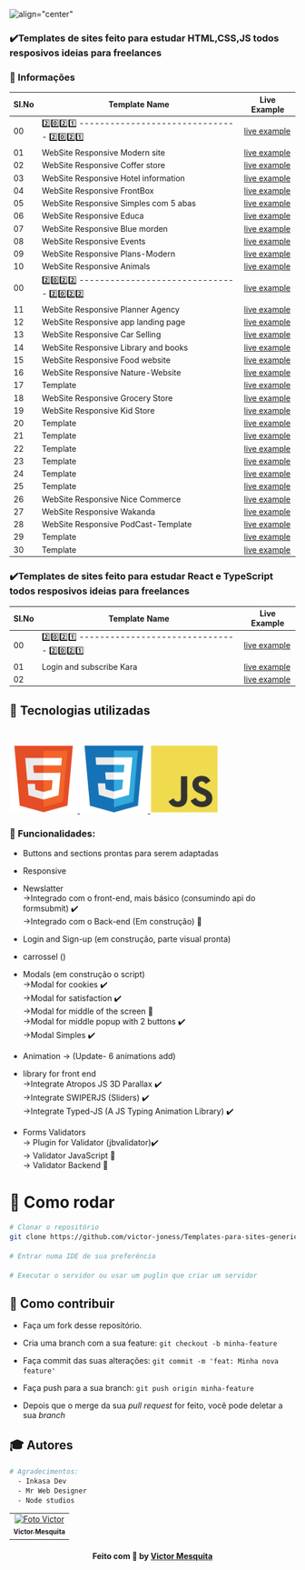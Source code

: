 ![align="center"](https://imgur.com/a/ksZ7zSi)

<h3 >
✔️Templates de sites feito para estudar HTML,CSS,JS todos resposivos ideias para freelances
</h3>

### 🔖 Informações

|Sl.No| Template Name  | Live Example |
|-----|----------------|--------------|
|  00  | 2️⃣0️⃣2️⃣1️⃣   -------------------------------  2️⃣0️⃣2️⃣1️⃣  |[live example](#)|
|  01  | WebSite Responsive Modern site        |[live example](https://imgur.com/gallery/C30dh76)|	                                                  
|  02  | WebSite Responsive Coffer store       |[live example](https://imgur.com/gallery/JfvETMJ)|    
|  03  | WebSite Responsive Hotel information  |[live example](https://imgur.com/gallery/qga2CZO)|	 
|  04  | WebSite Responsive FrontBox           |[live example](https://imgur.com/gallery/N45wO5a)|	 
|  05  | WebSite Responsive Simples com 5 abas |[live example](https://imgur.com/gallery/y85LHdj)|
|  06  | WebSite Responsive Educa              |[live example](https://imgur.com/gallery/Fqjz1XC)|
|  07  | WebSite Responsive Blue morden        |[live example](https://imgur.com/gallery/4oiyloA)|
|  08  | WebSite Responsive Events             |[live example](https://imgur.com/gallery/MeiUwk4)|
|  09  | WebSite Responsive Plans-Modern       |[live example](https://imgur.com/gallery/p1ufzzo)|
|  10  | WebSite Responsive Animals            |[live example](https://imgur.com/gallery/w7b1zgO)|
|  00  | 2️⃣0️⃣2️⃣2️⃣  -------------------------------  2️⃣0️⃣2️⃣2️⃣  |[live example](#)|
|  11  | WebSite Responsive Planner Agency     |[live example](https://imgur.com/gallery/zXx626h)|
|  12  | WebSite Responsive app landing page   |[live example](https://imgur.com/gallery/h64F995)|
|  13  | WebSite Responsive Car Selling        |[live example](https://imgur.com/gallery/XztsemN)|
|  14  | WebSite Responsive Library and books  |[live example](https://imgur.com/gallery/2XVvdPQ)|
|  15  | WebSite Responsive Food website       |[live example](https://imgur.com/gallery/Ltk8DtL)|
|  16  | WebSite Responsive Nature-Website     |[live example](https://imgur.com/gallery/fV1rP1z)|
|  17  | Template |[live example](#)|
|  18  | WebSite Responsive Grocery Store |[live example](#)|
|  19  | WebSite Responsive Kid Store |[live example](#)|
|  20  | Template |[live example](#)|
|  21  | Template |[live example](#)|
|  22  | Template |[live example](#)|
|  23  | Template |[live example](#)|
|  24  | Template |[live example](#)|
|  25  | Template |[live example](#)|
|  26  | WebSite Responsive Nice Commerce |[live example](#)|
|  27  | WebSite Responsive Wakanda |[live example](#)|
|  28  | WebSite Responsive PodCast-Template |[live example](#)|
|  29  | Template |[live example](#)|
|  30  | Template |[live example](#)|

<h3 >
✔️Templates de sites feito para estudar React e TypeScript todos resposivos ideias para freelances
</h3>

|Sl.No| Template Name  | Live Example |
|-----|----------------|--------------|
|  00  | 2️⃣0️⃣2️⃣1️⃣   -------------------------------  2️⃣0️⃣2️⃣1️⃣  |[live example](#)|
|  01  | Login and subscribe Kara        |[live example](#)|	                                                  
|  02  |      |[live example](#)|    



## 🚀 Tecnologias utilizadas 

<br/>
<p align="left">
  <a href="https://developer.mozilla.org/pt-BR/docs/Web/HTML" target="_blank">
    <img
      src="https://raw.githubusercontent.com/devicons/devicon/master/icons/html5/html5-original.svg"
      alt="HTML5"
      width="120"
      height="120"
    />
  </a>

  <a href="https://developer.mozilla.org/pt-BR/docs/Web/CSS" target="_blank">
    <img
      src="https://raw.githubusercontent.com/devicons/devicon/master/icons/css3/css3-original.svg"
      alt="Css3"
      width="120"
      height="120"
    />
  </a>
  
  <a href="https://developer.mozilla.org/en-US/docs/Web/JavaScript" target="_blank">
    <img
      src="https://raw.githubusercontent.com/devicons/devicon/master/icons/javascript/javascript-original.svg"
      alt="javascript"
      width="120"
      height="120"
    />
  </a>
</p>


### :memo: Funcionalidades: 
- Buttons and sections prontas para serem adaptadas
- Responsive
- Newslatter                                                                                    
  ->Integrado com o front-end, mais básico (consumindo api do formsubmit) ✔️                                                               
  ->Integrado com o Back-end (Em construção) 🚧
  
- Login and Sign-up (em construção, parte visual pronta)
- carrossel ()
- Modals (em construção o script)                                                            
  ->Modal for cookies ✔️                                                          
  ->Modal for satisfaction ✔️                                        
  ->Modal for middle of the screen 🚧                                                                
  ->Modal for middle popup with 2 buttons ✔️   
  ->Modal Simples ✔️                                                                    
- Animation -> (Update- 6 animations add)
- library for front end                                                     
    ->Integrate Atropos JS 3D Parallax ✔️                                                                              
    ->Integrate SWIPERJS (Sliders) ✔️                               
    ->Integrate Typed-JS (A JS Typing Animation Library) ✔️                                            
- Forms Validators                                                           
  -> Plugin for Validator (jbvalidator)✔️                                                    
  -> Validator JavaScript 🚧                                                     
  -> Validator Backend 🚧                                                    
# 👷 Como rodar

```bash
# Clonar o repositório
git clone https://github.com/victor-joness/Templates-para-sites-genericos-freelances

# Entrar numa IDE de sua preferência 

# Executar o servidor ou usar um puglin que criar um servidor

```

## 🤔 Como contribuir <br/>

- Faça um fork desse repositório.
- Cria uma branch com a sua feature: `git checkout -b minha-feature`
- Faça commit das suas alterações: `git commit -m 'feat: Minha nova feature'`
- Faça push para a sua branch: `git push origin minha-feature`

- Depois que o merge da sua *pull request* for feito, você pode deletar a sua *branch*


## :mortar_board: Autores
```bash
# Agradecimentos:
  - Inkasa Dev
  - Mr Web Designer
  - Node studios
```

<table align="center">
    <tr>
        <td align="center">
            <a href="https://github.com/victor-joness">
                <img src="https://i.imgur.com/vBnNiVV.png" width="150px;" alt="Foto Victor"/>
                <br />
                <sub><b>Victor Mesquita<sub><b>
            </a>
        </td>    
    </tr>
</table>
<h4 align="center">
   Feito com 💜 by  <a href="https://www.linkedin.com/in/victor-mesquita-b6a211198/" target="_blank"> Victor Mesquita </a>
</h4>

